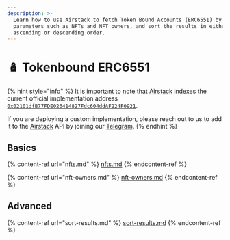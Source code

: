 ```yaml
---
description: >-
  Learn how to use Airstack to fetch Token Bound Accounts (ERC6551) by different
  parameters such as NFTs and NFT owners, and sort the results in either
  ascending or descending order.
---
```


# 🪆 Tokenbound ERC6551

{% hint style="info" %}
It is important to note that [Airstack](https://airstack.xyz) indexes the current official implementation address [`0x02101dfB77FDE026414827Fdc604ddAF224F0921`](https://etherscan.io/address/0x02101dfB77FDE026414827Fdc604ddAF224F0921).



If you are deploying a custom implementation, please reach out to us to add it to the [Airstack](https://airstack.xyz) API by joining our [Telegram](https://t.me/+1k3c2FR7z51mNDRh).
{% endhint %}

## Basics

{% content-ref url="nfts.md" %}
[nfts.md](nfts.md)
{% endcontent-ref %}

{% content-ref url="nft-owners.md" %}
[nft-owners.md](nft-owners.md)
{% endcontent-ref %}

## Advanced

{% content-ref url="sort-results.md" %}
[sort-results.md](sort-results.md)
{% endcontent-ref %}
